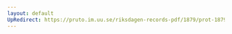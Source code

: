 ```yaml
---
layout: default
UpRedirect: https://pruto.im.uu.se/riksdagen-records-pdf/1879/prot-1879--fk--022/prot-1879--fk--022_006.pdf
---
```

